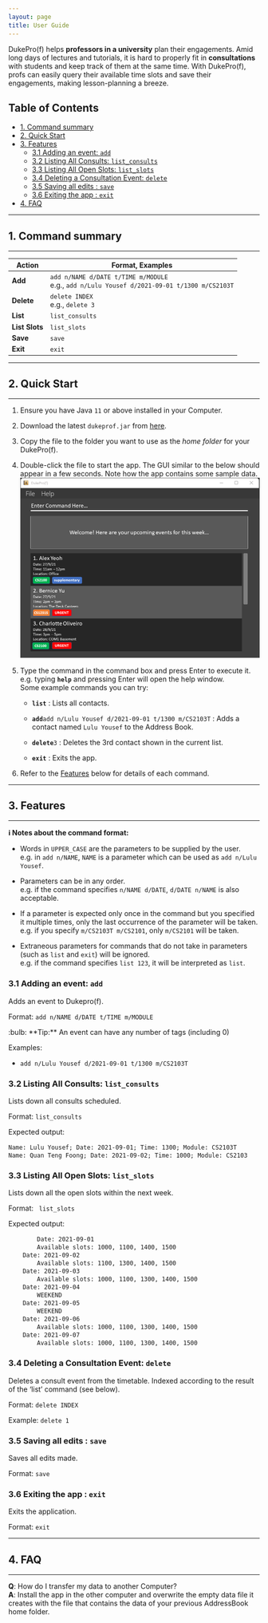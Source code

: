 ```yaml
---
layout: page
title: User Guide
---
```


DukePro(f) helps **professors in a university** plan their engagements. Amid long days of lectures and 
tutorials, it is hard to properly fit in **consultations** with students and keep track of them at the same 
time. With DukePro(f), profs can easily query their available time slots and save their engagements, making lesson-planning a breeze.

## Table of Contents
- [1. Command summary](#1-command-summary)
- [2. Quick Start](#2-quick-start)
- [3. Features](#3-features)
    * [3.1 Adding an event: `add`](#31-adding-an-event---add-)
    * [3.2 Listing All Consults: `list_consults`](#32-listing-all-consults---list-consults-)
    * [3.3 Listing All Open Slots: `list_slots`](#33-listing-all-open-slots---list-slots-)
    * [3.4 Deleting a Consultation Event: `delete`](#34-deleting-a-consultation-event---delete-)
    * [3.5 Saving all edits : `save`](#35-saving-all-edits----save-)
    * [3.6 Exiting the app : `exit`](#36-exiting-the-app----exit-)
- [4. FAQ](#4-faq)

***
## 1. Command summary
***
Action | Format, Examples
--------|------------------
**Add** | `add n/NAME d/DATE t/TIME m/MODULE` <br> e.g., `add n/Lulu Yousef d/2021-09-01 t/1300 m/CS2103T`
**Delete** | `delete INDEX`<br> e.g., `delete 3`
**List** | `list_consults`
**List Slots** | `list_slots`
**Save** | `save`
**Exit** | `exit`

***
## 2. Quick Start
***
1. Ensure you have Java `11` or above installed in your Computer.

2. Download the latest `dukeprof.jar` from [here](https://github.com/AY2122S1-CS2103T-T11-4/tp/releases).

3. Copy the file to the folder you want to use as the _home folder_ for your DukePro(f).

4. Double-click the file to start the app. The GUI similar to the below should appear in a few seconds. 
   Note how the app contains some sample data.<br>
   ![Ui](images/Ui.png)

5. Type the command in the command box and press Enter to execute it. e.g. typing **`help`** and pressing 
   Enter will open the help window.<br>
   Some example commands you can try:

   * **`list`** : Lists all contacts.

   * **`add`**`add n/Lulu Yousef d/2021-09-01 t/1300 m/CS2103T` : Adds a contact named `Lulu Yousef` to the Address Book.

   * **`delete`**`3` : Deletes the 3rd contact shown in the current list.
    
   * **`exit`** : Exits the app.

6. Refer to the [Features](#features) below for details of each command.

***
## 3. Features
***
<div markdown="block" class="alert alert-info">

**:information_source: Notes about the command format:**<br>

* Words in `UPPER_CASE` are the parameters to be supplied by the user.<br>
  e.g. in `add n/NAME`, `NAME` is a parameter which can be used as `add n/Lulu Yousef`.

* Parameters can be in any order.<br>
  e.g. if the command specifies `n/NAME d/DATE`, `d/DATE n/NAME` is also acceptable.

* If a parameter is expected only once in the command but you specified it multiple times, only the last occurrence of the parameter will be taken.<br>
  e.g. if you specify `m/CS2103T m/CS2101`, only `m/CS2101` will be taken.

* Extraneous parameters for commands that do not take in parameters (such as `list` and `exit`) will be 
  ignored.<br>
  e.g. if the command specifies `list 123`, it will be interpreted as `list`.

</div>

### 3.1 Adding an event: `add`

Adds an event to Dukepro(f).

Format: `add n/NAME d/DATE t/TIME m/MODULE`

<div markdown="span" class="alert alert-primary">:bulb: **Tip:**
An event can have any number of tags (including 0)
</div>

Examples:
* `add n/Lulu Yousef d/2021-09-01 t/1300 m/CS2103T`

### 3.2 Listing All Consults: `list_consults`
Lists down all consults scheduled.

Format: `list_consults`

Expected output:
```
Name: Lulu Yousef; Date: 2021-09-01; Time: 1300; Module: CS2103T
Name: Quan Teng Foong; Date: 2021-09-02; Time: 1000; Module: CS2103
```
### 3.3 Listing All Open Slots: `list_slots`
Lists down all the open slots within the next week.

Format: ` list_slots`

Expected output:
```
        Date: 2021-09-01
		Available slots: 1000, 1100, 1400, 1500
	Date: 2021-09-02
		Available slots: 1100, 1300, 1400, 1500
	Date: 2021-09-03
		Available slots: 1000, 1100, 1300, 1400, 1500
	Date: 2021-09-04
		WEEKEND
	Date: 2021-09-05
		WEEKEND
	Date: 2021-09-06
		Available slots: 1000, 1100, 1300, 1400, 1500
	Date: 2021-09-07
		Available slots: 1000, 1100, 1300, 1400, 1500
```

### 3.4 Deleting a Consultation Event: `delete`

Deletes a consult event from the timetable. Indexed according to the result of the ‘list’ command (see below).

Format: `delete INDEX`

Example: `delete 1`

### 3.5 Saving all edits : `save`
Saves all edits made.

Format: `save`

### 3.6 Exiting the app : `exit`
Exits the application.

Format: `exit`

***
## 4. FAQ
***
**Q**: How do I transfer my data to another Computer?<br>
**A**: Install the app in the other computer and overwrite the empty data file it creates with the file that contains the data of your previous AddressBook home folder.
